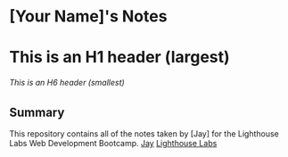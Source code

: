 # [Your Name]'s Notes
# This is an H1 header (largest)
###### This is an H6 header (smallest)
## Summary

This repository contains all of the notes taken by [Jay] for the Lighthouse Labs Web Development Bootcamp.
[Jay](https://github.com/kimjaehu)
[Lighthouse Labs](https://lighthouselabs.ca/)